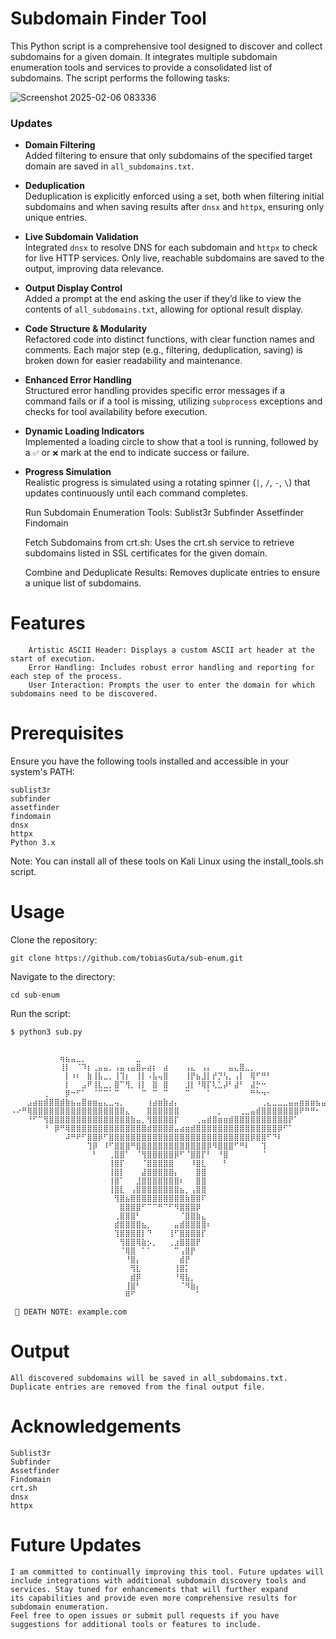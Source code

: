# Subdomain Finder Tool


This Python script is a comprehensive tool designed to discover and collect subdomains for a given domain. It integrates multiple subdomain enumeration tools and services to provide a consolidated list of subdomains. The script performs the following tasks:

![Screenshot 2025-02-06 083336](https://github.com/user-attachments/assets/598b1b01-2321-41d3-a65e-5660904119a2)


### Updates

- **Domain Filtering**  
  Added filtering to ensure that only subdomains of the specified target domain are saved in `all_subdomains.txt`.

- **Deduplication**  
  Deduplication is explicitly enforced using a set, both when filtering initial subdomains and when saving results after `dnsx` and `httpx`, ensuring only unique entries.

- **Live Subdomain Validation**  
  Integrated `dnsx` to resolve DNS for each subdomain and `httpx` to check for live HTTP services. Only live, reachable subdomains are saved to the output, improving data relevance.

- **Output Display Control**  
  Added a prompt at the end asking the user if they’d like to view the contents of `all_subdomains.txt`, allowing for optional result display.

- **Code Structure & Modularity**  
  Refactored code into distinct functions, with clear function names and comments. Each major step (e.g., filtering, deduplication, saving) is broken down for easier readability and maintenance.

- **Enhanced Error Handling**  
  Structured error handling provides specific error messages if a command fails or if a tool is missing, utilizing `subprocess` exceptions and checks for tool availability before execution.

- **Dynamic Loading Indicators**  
  Implemented a loading circle to show that a tool is running, followed by a `✅` or `❌` mark at the end to indicate success or failure.

- **Progress Simulation**  
  Realistic progress is simulated using a rotating spinner (`|`, `/`, `-`, `\`) that updates continuously until each command completes.



    Run Subdomain Enumeration Tools:
        Sublist3r
        Subfinder
        Assetfinder
        Findomain

    Fetch Subdomains from crt.sh:
        Uses the crt.sh service to retrieve subdomains listed in SSL certificates for the given domain.

    Combine and Deduplicate Results:
        Removes duplicate entries to ensure a unique list of subdomains.

# Features

        Artistic ASCII Header: Displays a custom ASCII art header at the start of execution.
        Error Handling: Includes robust error handling and reporting for each step of the process.
        User Interaction: Prompts the user to enter the domain for which subdomains need to be discovered.

# Prerequisites

Ensure you have the following tools installed and accessible in your system's PATH:

    sublist3r
    subfinder
    assetfinder
    findomain
    dnsx
    httpx
    Python 3.x 

Note: You can install all of these tools on Kali Linux using the install_tools.sh script.
# Usage

Clone the repository:

    git clone https://github.com/tobiasGuta/sub-enum.git

Navigate to the directory:

    cd sub-enum

Run the script:

    $ python3 sub.py

        
    ⠀⠀⠀⠀⠀⠀⠀⠀⠀⢶⣦⣤⣀⡀⠀⠀⠀⠀⠀⠀⠀⠀⠀⣀⠀⠀⠀⠀⠀⠀⠀⠀⠀⠀⠀⠀⠀⠀⠀⠀⠀⠀⠀⠀⠀⠀⠀⠀⠀⠀⠀⠀⠀⠀⠀⠀⠀⠀⠀
    ⠀⠀⠀⠀⠀⠀⠀⠀⠀⢸⡇⠀⠈⠹⡆⢀⣤⣤⡀⢠⣤⢠⣤⣿⡤⣴⡆⠀⣴⠀⠀⠀⢠⣄⠀⢠⡄⠀⠀⠀⣤⣄⣿⣀⡀⠀⠀⠀⠀⠀⠀⠀⠀⠀⠀⠀⠀⠀⠀
    ⠀⠀⠀⠀⠀⠀⠀⠀⠀⠀⡇⠰⠆⠀⣷⢸⣧⣀⡀⢸⢹⡆⠀⢸⡇⠠⣧⢤⣿⠀⠀⠀⢸⡟⣦⣸⡇⡞⡙⢣⡀⢠⡇⠀⢿⠋⠛⠃⠀⠀⠀⠀⠀⠀⠀⠀⠀⠀⠀
    ⠀⠀⠀⠀⠀⠀⠀⠀⠀⠀⡇⠀⠀⣠⠟⢸⣇⣀⡀⣿⠉⢻⡀⢸⡇⠀⣿⠀⣿⠀⠀⠀⣸⡇⠘⢿⡏⢇⣁⡼⠃⣼⠃⠀⣼⡓⠒⠀⠀⠀⠀⠀⠀⠀⠀⠀⠀⠀⠀
    ⠀⠀⠀⠀⠀⠀⢀⠀⠀⠀⡿⠒⠋⠁⠀⠈⠉⠉⠁⠉⠀⠀⠀⠀⠉⠀⠉⠀⠉⠀⠀⠀⠉⠀⠀⠀⠁⠀⠀⠀⠀⠀⠀⠀⠛⠓⠲⠂⠀⠀⠀⠀⠀⠀⠀⠀⠀⠀⠀
    ⠀⠀⠀⣠⣴⣶⣾⣿⣿⣾⣷⣦⣤⣿⣶⣶⣤⣄⣀⢤⡀⠀⠀⠀⠀⢰⣴⣶⣷⣴⡄⠀⠀⠀⠀⠀⠀⠀⠀⠀⠀⠀⠀⠀⠀⠀⢀⣄⣀⣀⣀⣤⣤⣶⣶⣶⣦⣤⠤
    ⠠⠔⠛⢿⣿⣿⣿⣿⣿⣿⣿⣿⣿⣿⣿⣿⣿⣿⣿⣿⣿⣄⠀⠀⠀⣿⣿⣿⣿⣿⣿⠀⠀⠀⠀⠀⠀⠀⡀⠀⠀⠀⢀⣀⣤⣾⣿⣿⣿⣿⣿⣿⣿⠟⠛⠛⠂⠀⠀
    ⠀⠀⠀⠘⠋⠉⢻⣿⣿⣿⣿⣿⣿⣿⣿⣿⣿⣿⣿⣿⣿⣿⣷⣤⡀⢻⣿⣿⣿⣿⡏⠀⠀⠀⢀⣤⣾⣿⣶⣶⣾⣿⣿⣿⣿⣿⣿⣿⣿⣿⣿⡟⠁⠀⠀⠀⠀⠀⠀
    ⠀⠀⠀⠀⠀⠀⠘⠀⡿⠛⢿⣿⣿⣿⣿⣿⣿⣿⣿⣿⣿⣿⣿⣿⣿⣾⣿⣿⣿⣿⣤⣴⣶⣾⣿⣿⣿⣿⣿⣿⣿⣿⣿⣿⣿⣿⣿⣿⣿⡿⠋⠁⠀⠀⠀⠀⠀⠀⠀
    ⠀⠀⠀⠀⠀⠀⠀⠀⠀⠀⠼⠛⠟⠋⣿⣿⡿⠋⣿⣿⣿⣿⣿⣿⣿⣿⣿⣿⣿⣿⣿⣿⣿⣿⣿⣿⣿⣿⣿⣿⣿⣿⣿⣿⡿⣿⣿⠋⠙⠇⠀⠀⠀⠀⠀⠀⠀⠀⠀
    ⠀⠀⠀⠀⠀⠀⠀⠀⠀⠀⠀⠀⠀⠀⢹⡿⠀⠸⠋⣿⣿⣿⠛⣿⣿⣿⣿⣿⣿⣿⣿⣿⣿⣿⣿⣿⡿⠻⣿⣿⣿⠋⠛⠇⠀⠀⢹⠀⠀⠀⠀⠀⠀⠀⠀⠀⠀⠀⠀
    ⠀⠀⠀⠀⠀⠀⠀⠀⠀⠀⠀⠀⠀⠀⠀⠃⠀⠀⢀⣿⣿⠁⠀⠈⢻⣿⣿⣿⣿⣿⡿⠋⠈⣿⣿⡏⠃⠀⠘⣿⠀⠀⠀⠀⠀⠀⠈⠀⠀⠀⠀⠀⠀⠀⠀⠀⠀⠀⠀
    ⠀⠀⠀⠀⠀⠀⠀⠀⠀⠀⠀⠀⠀⠀⠀⠀⠀⠀⢸⣿⡏⠀⠀⠀⠈⣿⣿⣿⣿⣿⠀⠀⠀⠸⣿⣇⠀⠀⠀⠃⠀⠀⠀⠀⠀⠀⠀⠀⠀⠀⠀⠀⠀⠀⠀⠀⠀⠀⠀
    ⠀⠀⠀⠀⠀⠀⠀⠀⠀⠀⠀⠀⠀⠀⠀⠀⠀⠀⢸⣿⡇⠀⠀⠀⣼⣿⣿⣿⣿⣿⡄⠀⠀⠀⣿⣿⠀⠀⠀⠀⠀⠀⠀⠀⠀⠀⠀⠀⠀⠀⠀⠀⠀⠀⠀⠀⠀⠀⠀
    ⠀⠀⠀⠀⠀⠀⠀⠀⠀⠀⠀⠀⠀⠀⠀⠀⠀⠀⢸⣿⠁⠀⠀⣸⣿⣿⣿⣿⣿⣿⣿⠆⠀⠀⣿⣿⠀⠀⠀⠀⠀⠀⠀⠀⠀⠀⠀⠀⠀⠀⠀⠀⠀⠀⠀⠀⠀⠀⠀
    ⠀⠀⠀⠀⠀⠀⠀⠀⠀⠀⠀⠀⠀⠀⠀⠀⠀⠀⢸⣿⣇⠀⢠⣿⣿⣿⣿⣿⣿⣿⣿⣦⡀⢠⣿⣿⠀⠀⠀⠀⠀⠀⠀⠀⠀⠀⠀⠀⠀⠀⠀⠀⠀⠀⠀⠀⠀⠀⠀
    ⠀⠀⠀⠀⠀⠀⠀⠀⠀⠀⠀⠀⠀⠀⠀⠀⠀⠀⠀⢻⣿⣦⣿⣿⣿⣿⣿⣿⣿⣿⣿⣿⣷⣿⣿⠏⠀⠀⠀⠀⠀⠀⠀⠀⠀⠀⠀⠀⠀⠀⠀⠀⠀⠀⠀⠀⠀⠀⠀
    ⠀⠀⠀⠀⠀⠀⠀⠀⠀⠀⠀⠀⠀⠀⠀⠀⠀⠀⠀⠀⣿⣿⣿⣿⠋⠉⠉⠛⠉⠋⠻⣿⣿⣿⡿⠀⠀⠀⠀⠀⠀⠀⠀⠀⠀⠀⠀⠀⠀⠀⠀⠀⠀⠀⠀⠀⠀⠀⠀
    ⠀⠀⠀⠀⠀⠀⠀⠀⠀⠀⠀⠀⠀⠀⠀⠀⠀⠀⠀⢀⣿⣿⣿⠃⠀⠀⠀⠀⠀⠀⠀⠈⣿⣿⣷⣄⠀⠀⠀⠀⠀⠀⠀⠀⠀⠀⠀⠀⠀⠀⠀⠀⠀⠀⠀⠀⠀⠀⠀
    ⠀⠀⠀⠀⠀⠀⠀⠀⠀⠀⠀⠀⠀⠀⠀⠀⠀⠀⠀⣾⣿⣿⣿⣿⣦⡀⠀⠀⠀⠀⣤⣾⣿⣿⣿⣿⠆⠀⠀⠀⠀⠀⠀⠀⠀⠀⠀⠀⠀⠀⠀⠀⠀⠀⠀⠀⠀⠀⠀
    ⠀⠀⠀⠀⠀⠀⠀⠀⠀⠀⠀⠀⠀⠀⠀⠀⠀⠀⠀⢹⣿⣿⣿⣿⡇⠙⠀⠀⠀⢸⠋⣿⣿⣿⣿⡏⠀⠀⠀⠀⠀⠀⠀⠀⠀⠀⠀⠀⠀⠀⠀⠀⠀⠀⠀⠀⠀⠀⠀
    ⠀⠀⠀⠀⠀⠀⠀⠀⠀⠀⠀⠀⠀⠀⠀⠀⠀⠀⠀⠀⢻⣿⣿⢿⣷⡢⡀⠀⠀⢀⣰⣿⣿⣿⡟⠀⠀⠀⠀⠀⠀⠀⠀⠀⠀⠀⠀⠀⠀⠀⠀⠀⠀⠀⠀⠀⠀⠀⠀
    ⠀⠀⠀⠀⠀⠀⠀⠀⠀⠀⠀⠀⠀⠀⠀⠀⠀⠀⠀⠀⠈⢿⣿⠀⠁⠁⠀⠀⠀⠀⠉⢠⣿⡟⠀⠀⠀⠀⠀⠀⠀⠀⠀⠀⠀⠀⠀⠀⠀⠀⠀⠀⠀⠀⠀⠀⠀⠀⠀
    ⠀⠀⠀⠀⠀⠀⠀⠀⠀⠀⠀⠀⠀⠀⠀⠀⠀⠀⠀⠀⠀⠘⣿⡄⠀⠀⠀⠀⠀⠀⠀⣾⡟⠀⠀⠀⠀⠀⠀⠀⠀⠀⠀⠀⠀⠀⠀⠀⠀⠀⠀⠀⠀⠀⠀⠀⠀⠀⠀
    ⠀⠀⠀⠀⠀⠀⠀⠀⠀⠀⠀⠀⠀⠀⠀⠀⠀⠀⠀⠀⠀⠀⢻⣇⠀⠀⠀⠀⠀⠀⢸⣿⡅⠀⠀⠀⠀⠀⠀⠀⠀⠀⠀⠀⠀⠀⠀⠀⠀⠀⠀⠀⠀⠀⠀⠀⠀⠀⠀
    ⠀⠀⠀⠀⠀⠀⠀⠀⠀⠀⠀⠀⠀⠀⠀⠀⠀⠀⠀⠀⠀⠀⣾⡿⠀⠀⠀⠀⠀⠀⠘⢿⣧⡀⠀⠀⠀⠀⠀⠀⠀⠀⠀⠀⠀⠀⠀⠀⠀⠀⠀⠀⠀⠀⠀⠀⠀⠀⠀
    ⠀⠀⠀⠀⠀⠀⠀⠀⠀⠀⠀⠀⠀⠀⠀⠀⠀⠀⠀⠀⠀⢸⣿⠃⠀⠀⠀⠀⠀⠀⠀⠈⠻⣷⡄⠀⠀⠀⠀⠀⠀⠀⠀⠀⠀⠀⠀⠀⠀⠀⠀⠀⠀⠀⠀⠀⠀⠀⠀
    ⠀⠀⠀⠀⠀⠀⠀⠀⠀⠀⠀⠀⠀⠀⠀⠀⠀⠀⠀⠀⠀⠿⠋⠀⠀⠀⠀⠀⠀⠀⠀⠀⠀⠀⠁⠀⠀⠀⠀⠀⠀⠀⠀⠀⠀⠀⠀⠀⠀⠀⠀⠀⠀⠀⠀⠀⠀⠀⠀

     📓 DEATH NOTE: example.com

# Output

    All discovered subdomains will be saved in all_subdomains.txt.
    Duplicate entries are removed from the final output file.


# Acknowledgements

    Sublist3r
    Subfinder
    Assetfinder
    Findomain
    crt.sh
    dnsx
    httpx

# Future Updates

    I am committed to continually improving this tool. Future updates will include integrations with additional subdomain discovery tools and services. Stay tuned for enhancements that will further expand        its capabilities and provide even more comprehensive results for subdomain enumeration.
    Feel free to open issues or submit pull requests if you have suggestions for additional tools or features to include.
